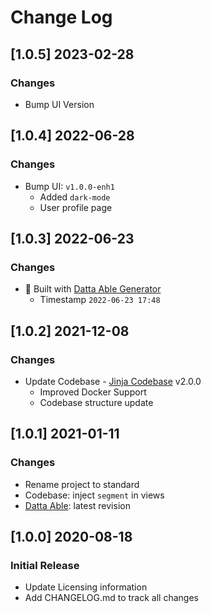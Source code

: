 # Change Log

## [1.0.5] 2023-02-28
### Changes

- Bump UI Version

## [1.0.4] 2022-06-28
### Changes

- Bump UI: `v1.0.0-enh1`
  - Added `dark-mode`
  - User profile page 

## [1.0.3] 2022-06-23
### Changes

- 🚀 Built with [Datta Able Generator](https://appseed.us/generator/datta-able/) 
  - Timestamp `2022-06-23 17:48` 

## [1.0.2] 2021-12-08
### Changes

- Update Codebase - [Jinja Codebase](https://github.com/app-generator/boilerplate-code-jinja/releases) v2.0.0
  - Improved Docker Support
  - Codebase structure update

## [1.0.1] 2021-01-11
### Changes

- Rename project to standard
- Codebase: inject `segment` in views
- [Datta Able](https://github.com/codedthemes/datta-able-bootstrap-dashboard): latest revision

## [1.0.0] 2020-08-18
### Initial Release

- Update Licensing information
- Add CHANGELOG.md to track all changes
